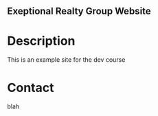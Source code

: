 Exeptional Realty Group Website
---
# Description

This is an example site for the dev course 
# Contact

blah